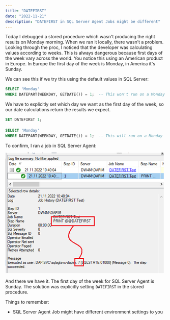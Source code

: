```yaml
---
title: "DATEFIRST"
date: "2022-11-21"
description: "DATEFIRST in SQL Server Agent Jobs might be different"
---
```


Today I debugged a stored procedure which wasn't producing the right results on Monday morning.   When we ran it locally, there wasn’t a problem.  Looking through the proc, I noticed that the developer was calculating values according to weeks.  This is always dangerous because first days of the week vary across the world.  You notice this using an American product in Europe.  In Europe the first day of the week is Monday, in America it's Sunday.

We can see this if we try this using the default values in SQL Server:


```sql
SELECT 'Monday'
WHERE DATEPART(WEEKDAY, GETDATE()) = 1;  -- This won't run on a Monday
```

We have to explicitly set which day we want as the first day of the week, so our date calculations return the results we expect.

```sql
SET DATEFIRST 1;

SELECT 'Monday'
WHERE DATEPART(WEEKDAY, GETDATE()) = 1;  -- This will run on a Monday
```

To confirm, I ran a job in SQL Server Agent:


![Image](./images/image.png)

And there we have it.  The first day of the week for SQL Server Agent is Sunday.  The solution was explicitly  setting ```DATEFIRST``` in the stored procedure.


Things to remember:
* SQL Server Agent Job might have different environment settings to you

